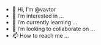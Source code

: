 - 👋 Hi, I’m @vavtor
- 👀 I’m interested in ...
- 🌱 I’m currently learning ...
- 💞️ I’m looking to collaborate on ...
- 📫 How to reach me ...

<!---
vavtor/vavtor is a ✨ special ✨ repository because its `README.md` (this file) appears on your GitHub profile.
You can click the Preview link to take a look at your changes.
--->
